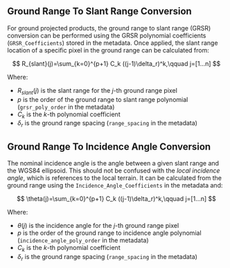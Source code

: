 
## Ground Range To Slant Range Conversion
For ground projected products, the ground range to slant range (GRSR) conversion can be performed using the GRSR polynomial coefficients (`GRSR_Coefficients`) stored in the metadata. Once applied, the slant range location of a specific pixel in the ground range can be calculated from:

$$
R_{slant}(j)=\sum_{k=0}^{p+1} C_k ((j-1)\delta_r)^k,\qquad j=[1...n]
$$

Where:

* $R_{slant}(j)$ is the slant range for the $j$-th ground range pixel
* $p$ is the order of the ground range to slant range polynomial (`grsr_poly_order` in the metadata)
* $C_k$ is the $k$-th polynomial coefficient
* $\delta_r$ is the ground range spacing (`range_spacing` in the metadata)

## Ground Range To Incidence Angle Conversion
The nominal incidence angle is the angle between a given slant range and the WGS84 ellipsoid. This should not be confused with the *local incidence angle*, which  is references to the local terrain. It can be calculated from the ground range using the `Incidence_Angle_Coefficients` in the metadata and:

$$
\theta(j)=\sum_{k=0}^{p+1} C_k ((j-1)\delta_r)^k,\qquad j=[1...n]
$$

Where:

* $\theta(j)$ is the incidence angle for the $j$-th ground range pixel
* $p$ is the order of the ground range to incidence angle polynomial (`incidence_angle_poly_order` in the metadata)
* $C_k$ is the $k$-th polynomial coefficient
* $\delta_r$ is the ground range spacing (`range_spacing` in the metadata)

